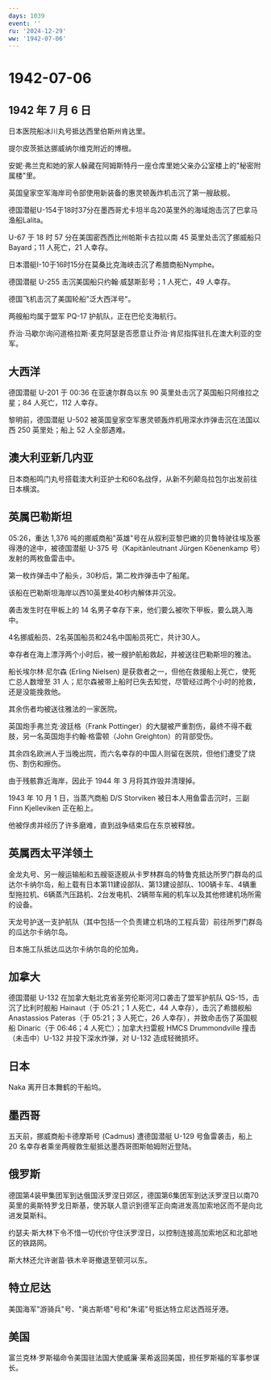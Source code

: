 ```yaml
---
days: 1039
event: ''
ru: '2024-12-29'
ww: '1942-07-06'
---
```


# 1942-07-06

## 1942 年 7 月 6 日

日本医院船冰川丸号抵达西里伯斯州肯达里。

提尔皮茨抵达挪威纳尔维克附近的博根。

安妮·弗兰克和她的家人躲藏在阿姆斯特丹一座仓库里她父亲办公室楼上的"秘密附属楼"里。

英国皇家空军海岸司令部使用新装备的惠灵顿轰炸机击沉了第一艘敌舰。

德国潜艇U-154于18时37分在墨西哥尤卡坦半岛20英里外的海域炮击沉了巴拿马渔船Lalita。

U-67 于 18 时 57 分在美国密西西比州帕斯卡古拉以南 45
英里处击沉了挪威船只 Bayard；11 人死亡，21 人幸存。

日本潜艇I-10于16时15分在莫桑比克海峡击沉了希腊商船Nymphe。

德国潜艇 U-255 击沉美国船只约翰·威瑟斯彭号；1 人死亡，49 人幸存。

德国飞机击沉了美国轮船"泛大西洋号"。

两艘船均属于盟军 PQ-17 护航队，正在巴伦支海航行。

乔治·马歇尔询问道格拉斯·麦克阿瑟是否愿意让乔治·肯尼指挥驻扎在澳大利亚的空军。

## 大西洋

德国潜艇 U-201 于 00:36 在亚速尔群岛以东 90
英里处击沉了英国船只阿维拉之星；84 人死亡，112 人幸存。

黎明前，德国潜艇 U-502
被英国皇家空军惠灵顿轰炸机用深水炸弹击沉在法国以西 250 英里处；船上 52
人全部遇难。

## 澳大利亚新几内亚

日本商船鸣门丸号搭载澳大利亚护士和60名战俘，从新不列颠岛拉包尔出发前往日本横滨。

## 英属巴勒斯坦

05:26，重达 1,376
吨的挪威商船"英雄"号在从叙利亚黎巴嫩的贝鲁特驶往埃及塞得港的途中，被德国潜艇
U-375 号（Kapitänleutnant Jürgen Köenenkamp 号）发射的两枚鱼雷击中。

第一枚炸弹击中了船头，30秒后，第二枚炸弹击中了船尾。

该船在巴勒斯坦海岸以西10英里处40秒内解体并沉没。

袭击发生时在甲板上的 14
名男子幸存下来，他们要么被吹下甲板，要么跳入海中。

4名挪威船员、2名英国船员和24名中国船员死亡，共计30人。

幸存者在海上漂浮两个小时后，被一艘护航船救起，并被送往巴勒斯坦的雅法。

船长埃尔林·尼尔森 (Erling Nielsen)
是获救者之一，但他在救援船上死亡，使死亡总人数增至 31
人；尼尔森被带上船时已失去知觉，尽管经过两个小时的抢救，还是没能挽救他。

其余伤者均被送往雅法的一家医院。

英国炮手弗兰克·波廷格（Frank
Pottinger）的大腿被严重割伤，最终不得不截肢，另一名英国炮手约翰·格雷顿（John
Greighton）的背部受伤。

其余四名欧洲人于当晚出院，而六名幸存的中国人则留在医院，但他们遭受了烧伤、割伤和擦伤。

由于残骸靠近海岸，因此于 1944 年 3 月将其炸毁并清理掉。

1943 年 10 月 1 日，当蒸汽商船 D/S Storviken 被日本人用鱼雷击沉时，三副
Finn Kjelleviken 正在船上。

他被俘虏并经历了许多磨难，直到战争结束后在东京被释放。

## 英属西太平洋领土

金龙丸号、另一艘运输船和五艘驱逐舰从卡罗林群岛的特鲁克抵达所罗门群岛的瓜达尔卡纳尔岛，船上载有日本第11建设部队、第13建设部队、100辆卡车、4辆重型拖拉机、6辆蒸汽压路机、2台发电机、2辆带车厢的机车以及其他修建机场所需的设备。

天龙号护送一支护航队（其中包括一个负责建立机场的工程兵营）前往所罗门群岛的瓜达尔卡纳尔岛。

日本施工队抵达瓜达尔卡纳尔岛的伦加角。

## 加拿大

德国潜艇 U-132 在加拿大魁北克省圣劳伦斯河河口袭击了盟军护航队
QS-15，击沉了比利时舰船 Hainaut（于 05:21；1 人死亡，44
人幸存），击沉了希腊舰船 Anastassios Pateras（于 05:21；3 人死亡，26
人幸存），并致命击伤了英国舰船 Dinaric（于 06:46；4
人死亡）；加拿大扫雷舰 HMCS Drummondville 撞击（未击中）U-132
并投下深水炸弹，对 U-132 造成轻微损坏。

## 日本

Naka 离开日本舞鹤的干船坞。

## 墨西哥

五天前，挪威商船卡德摩斯号 (Cadmus) 遭德国潜艇 U-129 号鱼雷袭击，船上 20
名幸存者乘坐两艘救生艇抵达墨西哥图斯帕姆附近登陆。

## 俄罗斯

德国第4装甲集团军到达俄国沃罗涅日郊区，德国第6集团军到达沃罗涅日以南70英里的奥斯特罗戈日斯基，使苏联人意识到德军正向南进发高加索地区而不是向北进发莫斯科。

约瑟夫·斯大林下令不惜一切代价守住沃罗涅日，以控制连接高加索地区和北部地区的铁路网。

斯大林还允许谢苗·铁木辛哥撤退至顿河以东。

## 特立尼达

美国海军"游骑兵"号、"奥古斯塔"号和"朱诺"号抵达特立尼达西班牙港。

## 美国

富兰克林·罗斯福命令美国驻法国大使威廉·莱希返回美国，担任罗斯福的军事参谋长。